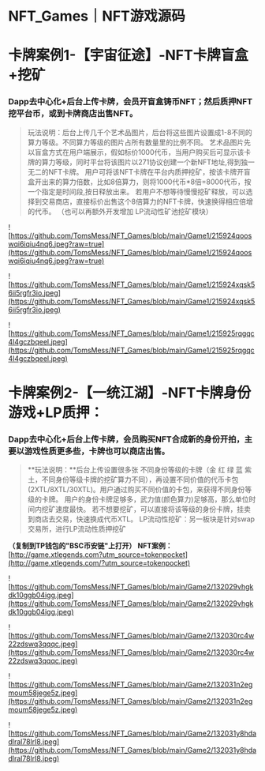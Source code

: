 # NFT_Games｜NFT游戏源码


# 卡牌案例1-【宇宙征途】-NFT卡牌盲盒+挖矿

### Dapp去中心化+后台上传卡牌，会员开盲盒铸币NFT；然后质押NFT挖平台币，或到卡牌商店出售NFT。

> 玩法说明：后台上传几千个艺术品图片，后台将这些图片设置成1-8不同的算力等级。不同算力等级的图片占所有数量里的比例不同。
> 艺术品图片先以盲盒方式在用户端展示，假如标价1000代币，当用户购买后可显示该卡牌的算力等级，同时平台将该图片以271协议创建一个新NFT地址,得到独一无二的NFT卡牌。
> 用户可将该NFT卡牌在平台内质押挖矿，按该卡牌开盲盒开出来的算力倍数，比如8倍算力，则将1000代币*8倍=8000代币，按一个指定是时间段,按日释放出来。
> 若用户不想等待慢慢挖矿释放，可以选择到交易商店，直接标价出售这个8倍算力的NFT卡牌，快速换得相应倍增的代币。
> （也可以再额外开发增加 LP流动性矿池挖矿模块）

![https://github.com/TomsMess/NFT_Games/blob/main/Game1/215924qooswqi6iqiu4nq6.jpeg?raw=true](https://github.com/TomsMess/NFT_Games/blob/main/Game1/215924qooswqi6iqiu4nq6.jpeg?raw=true)

![https://github.com/TomsMess/NFT_Games/blob/main/Game1/215924xqsk56ii5rgfr3io.jpeg](https://github.com/TomsMess/NFT_Games/blob/main/Game1/215924xqsk56ii5rgfr3io.jpeg)



![https://github.com/TomsMess/NFT_Games/blob/main/Game1/215925rqgqc4l4gczbqeel.jpeg](https://github.com/TomsMess/NFT_Games/blob/main/Game1/215925rqgqc4l4gczbqeel.jpeg)

# 卡牌案例2-【一统江湖】-NFT卡牌身份游戏+LP质押：

### Dapp去中心化+后台上传卡牌，会员购买NFT合成新的身份开拍，主要以游戏性质更多些，卡牌也可以商店出售。

> **玩法说明：**后台上传设置很多张 不同身份等级的卡牌（金 红 绿 蓝 紫 土，不同身份等级卡牌的挖矿算力不同），再设置不同价值的代币卡包(2XTL/8XTL/30XTL)。用户通过购买不同价值的卡包，来获得不同身份等级的卡牌。
> 用户的身份卡牌足够多，武力值(颜色算力)足够高，那么单位时间内挖矿速度最快。
> 若不想要挖矿，可以直接将该等级的身份卡牌，挂卖到商店去交易，快速换成代币XTL。
> LP流动性挖矿：另一板块是针对swap交易所，进行LP流动性质押挖矿

**（复制到TP钱包的"BSC币安链"上打开）**
**NFT案例：**[http://game.xtlegends.com?utm_source=tokenpocket](http://game.xtlegends.com/?utm_source=tokenpocket)

![https://github.com/TomsMess/NFT_Games/blob/main/Game2/132029vhgkdk10ggb04igg.jpeg](https://github.com/TomsMess/NFT_Games/blob/main/Game2/132029vhgkdk10ggb04igg.jpeg)

![https://github.com/TomsMess/NFT_Games/blob/main/Game2/132030rc4w22zdswq3qqqc.jpeg](https://github.com/TomsMess/NFT_Games/blob/main/Game2/132030rc4w22zdswq3qqqc.jpeg)

![https://github.com/TomsMess/NFT_Games/blob/main/Game2/132031n2egmoum58jege5z.jpeg](https://github.com/TomsMess/NFT_Games/blob/main/Game2/132031n2egmoum58jege5z.jpeg)

![https://github.com/TomsMess/NFT_Games/blob/main/Game2/132031y8hdadlral78lrl8.jpeg](https://github.com/TomsMess/NFT_Games/blob/main/Game2/132031y8hdadlral78lrl8.jpeg)

